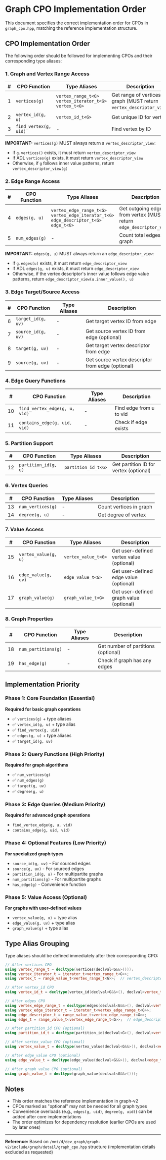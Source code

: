 # Graph CPO Implementation Order

This document specifies the correct implementation order for CPOs in `graph_cpo.hpp`, matching the reference implementation structure.

## CPO Implementation Order

The following order should be followed for implementing CPOs and their corresponding type aliases:

### 1. Graph and Vertex Range Access

| # | CPO Function | Type Aliases | Description |
|---|--------------|--------------|-------------|
| 1 | `vertices(g)` | `vertex_range_t<G>`<br>`vertex_iterator_t<G>`<br>`vertex_t<G>` | Get range of vertices in graph (MUST return `vertex_descriptor_view`) |
| 2 | `vertex_id(g, u)` | `vertex_id_t<G>` | Get unique ID for vertex |
| 3 | `find_vertex(g, uid)` | - | Find vertex by ID |

**IMPORTANT:** `vertices(g)` MUST always return a `vertex_descriptor_view`:
- If `g.vertices()` exists, it must return `vertex_descriptor_view`
- If ADL `vertices(g)` exists, it must return `vertex_descriptor_view`
- Otherwise, if `g` follows inner value patterns, return `vertex_descriptor_view(g)`

### 2. Edge Range Access

| # | CPO Function | Type Aliases | Description |
|---|--------------|--------------|-------------|
| 4 | `edges(g, u)` | `vertex_edge_range_t<G>`<br>`vertex_edge_iterator_t<G>`<br>`edge_descriptor_t<G>`<br>`edge_t<G>` | Get outgoing edges from vertex (MUST return `edge_descriptor_view`) |
| 5 | `num_edges(g)` | - | Count total edges in graph |

**IMPORTANT:** `edges(g, u)` MUST always return an `edge_descriptor_view`:
- If `g.edges(u)` exists, it must return `edge_descriptor_view`
- If ADL `edges(g, u)` exists, it must return `edge_descriptor_view`
- Otherwise, if the vertex descriptor's inner value follows edge value patterns, return `edge_descriptor_view(u.inner_value(), u)`

### 3. Edge Target/Source Access

| # | CPO Function | Type Aliases | Description |
|---|--------------|--------------|-------------|
| 6 | `target_id(g, uv)` | - | Get target vertex ID from edge |
| 7 | `source_id(g, uv)` | - | Get source vertex ID from edge (optional) |
| 8 | `target(g, uv)` | - | Get target vertex descriptor from edge |
| 9 | `source(g, uv)` | - | Get source vertex descriptor from edge (optional) |

### 4. Edge Query Functions

| # | CPO Function | Type Aliases | Description |
|---|--------------|--------------|-------------|
| 10 | `find_vertex_edge(g, u, vid)` | - | Find edge from u to vid |
| 11 | `contains_edge(g, uid, vid)` | - | Check if edge exists |

### 5. Partition Support

| # | CPO Function | Type Aliases | Description |
|---|--------------|--------------|-------------|
| 12 | `partition_id(g, u)` | `partition_id_t<G>` | Get partition ID for vertex (optional) |

### 6. Vertex Queries

| # | CPO Function | Type Aliases | Description |
|---|--------------|--------------|-------------|
| 13 | `num_vertices(g)` | - | Count vertices in graph |
| 14 | `degree(g, u)` | - | Get degree of vertex |

### 7. Value Access

| # | CPO Function | Type Aliases | Description |
|---|--------------|--------------|-------------|
| 15 | `vertex_value(g, u)` | `vertex_value_t<G>` | Get user-defined vertex value (optional) |
| 16 | `edge_value(g, uv)` | `edge_value_t<G>` | Get user-defined edge value (optional) |
| 17 | `graph_value(g)` | `graph_value_t<G>` | Get user-defined graph value (optional) |

### 8. Graph Properties

| # | CPO Function | Type Aliases | Description |
|---|--------------|--------------|-------------|
| 18 | `num_partitions(g)` | - | Get number of partitions (optional) |
| 19 | `has_edge(g)` | - | Check if graph has any edges |

## Implementation Priority

### Phase 1: Core Foundation (Essential)
**Required for basic graph operations**
- ✅ `vertices(g)` + type aliases
- ✅ `vertex_id(g, u)` + type alias
- ✅ `find_vertex(g, uid)`
- ✅ `edges(g, u)` + type aliases
- ✅ `target_id(g, uv)`

### Phase 2: Query Functions (High Priority)
**Required for graph algorithms**
- ✅ `num_vertices(g)`
- ✅ `num_edges(g)`
- ✅ `target(g, uv)`
- ✅ `degree(g, u)`

### Phase 3: Edge Queries (Medium Priority)
**Required for advanced graph operations**
- `find_vertex_edge(g, u, vid)`
- `contains_edge(g, uid, vid)`

### Phase 4: Optional Features (Low Priority)
**For specialized graph types**
- `source_id(g, uv)` - For sourced edges
- `source(g, uv)` - For sourced edges
- `partition_id(g, u)` - For multipartite graphs
- `num_partitions(g)` - For multipartite graphs
- `has_edge(g)` - Convenience function

### Phase 5: Value Access (Optional)
**For graphs with user-defined values**
- `vertex_value(g, u)` + type alias
- `edge_value(g, uv)` + type alias
- `graph_value(g)` + type alias

## Type Alias Grouping

Type aliases should be defined immediately after their corresponding CPO:

```cpp
// After vertices CPO
using vertex_range_t = decltype(vertices(declval<G&&>()));
using vertex_iterator_t = iterator_t<vertex_range_t<G>>;
using vertex_t = range_value_t<vertex_range_t<G>>;  // vertex_descriptor<Iter>

// After vertex_id CPO
using vertex_id_t = decltype(vertex_id(declval<G&&>(), declval<vertex_t<G>>()));

// After edges CPO
using vertex_edge_range_t = decltype(edges(declval<G&&>(), declval<vertex_t<G>>()));
using vertex_edge_iterator_t = iterator_t<vertex_edge_range_t<G>>;
using edge_descriptor_t = range_value_t<vertex_edge_range_t<G>>;
using edge_t = range_value_t<vertex_edge_range_t<G>>;  // edge_descriptor<EdgeIter, VertexIter>

// After partition_id CPO (optional)
using partition_id_t = decltype(partition_id(declval<G>(), declval<vertex_t<G>>()));

// After vertex_value CPO (optional)
using vertex_value_t = decltype(vertex_value(declval<G&&>(), declval<vertex_t<G>>()));

// After edge_value CPO (optional)
using edge_value_t = decltype(edge_value(declval<G&&>(), declval<edge_t<G>>()));

// After graph_value CPO (optional)
using graph_value_t = decltype(graph_value(declval<G&&>()));
```

## Notes

- This order matches the reference implementation in graph-v2
- CPOs marked as "optional" may not be needed for all graph types
- Convenience overloads (e.g., `edges(g, uid)`, `degree(g, uid)`) can be added after core implementations
- The order optimizes for dependency resolution (earlier CPOs are used by later ones)

---

**Reference:** Based on `/mnt/d/dev_graph/graph-v2/include/graph/detail/graph_cpo.hpp` structure (implementation details excluded as requested)
